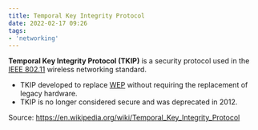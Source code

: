 ```yaml
---
title: Temporal Key Integrity Protocol
date: 2022-02-17 09:26
tags:
- 'networking'
---
```


**Temporal Key Integrity Protocol (TKIP)** is a security protocol used in the [IEEE 802.11](2021-06-26--15-18-26Z--ieee_80211.md)
wireless networking standard.

* TKIP developed to replace [WEP](2021-06-13--07-04-02Z--wired_equivalent_privacy.md) 
  without requiring the replacement of legacy hardware.
* TKIP is no longer considered secure and was deprecated in 2012.

Source: https://en.wikipedia.org/wiki/Temporal_Key_Integrity_Protocol
